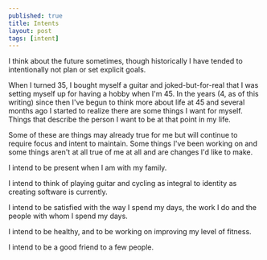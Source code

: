 ```yaml
---
published: true
title: Intents
layout: post
tags: [intent]
---
```


I think about the future sometimes, though historically I have tended to intentionally not plan or set explicit goals.

When I turned 35, I bought myself a guitar and joked-but-for-real that I was setting myself up for having a hobby when I'm 45. In the years (4, as of this writing) since then I've begun to think more about life at 45 and several months ago I started to realize there are some things I want for myself. Things that describe the person I want to be at that point in my life. 

Some of these are things may already true for me but will continue to require focus and intent to maintain. Some things I've been working on and some things aren't at all true of me at all and are changes I'd like to make.

I intend to be present when I am with my family. 

I intend to think of playing guitar and cycling as integral to identity as creating software is currently.

I intend to be satisfied with the way I spend my days, the work I do and the people with whom I spend my days. 

I intend to be healthy, and to be working on improving my level of fitness.

I intend to be a good friend to a few people.